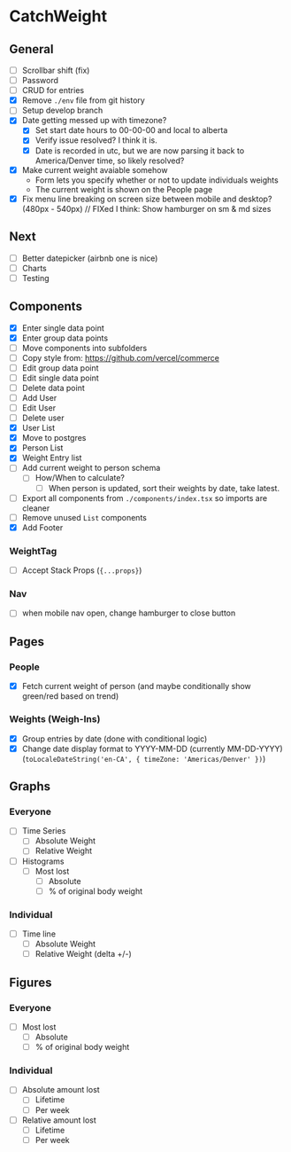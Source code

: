 # CatchWeight

## General

- [ ] Scrollbar shift (fix)
- [ ] Password
- [ ] CRUD for entries
- [x] Remove `./env` file from git history
- [ ] Setup develop branch
- [x] Date getting messed up with timezone?
  - [x] Set start date hours to 00-00-00 and local to alberta
  - [x] Verify issue resolved? I think it is.
  - [x] Date is recorded in utc, but we are now parsing it back to America/Denver time, so likely resolved?
- [x] Make current weight avaiable somehow
  - Form lets you specify whether or not to update individuals weights
  - The current weight is shown on the People page
- [x] Fix menu line breaking on screen size between mobile and desktop? (480px - 540px) // FIXed I think: Show hamburger on sm & md sizes

## Next

- [ ] Better datepicker (airbnb one is nice)
- [ ] Charts
- [ ] Testing

## Components

- [x] Enter single data point
- [x] Enter group data points
- [ ] Move components into subfolders
- [ ] Copy style from: https://github.com/vercel/commerce
- [ ] Edit group data point
- [ ] Edit single data point
- [ ] Delete data point
- [ ] Add User
- [ ] Edit User
- [ ] Delete user
- [x] User List
- [x] Move to postgres
- [x] Person List
- [x] Weight Entry list
- [ ] Add current weight to person schema
  - [ ] How/When to calculate?
    - [ ] When person is updated, sort their weights by date, take latest.
- [ ] Export all components from `./components/index.tsx` so imports are cleaner
- [ ] Remove unused `List` components
- [x] Add Footer

### WeightTag

- [ ] Accept Stack Props (`{...props}`)

### Nav

- [ ] when mobile nav open, change hamburger to close button

## Pages

### People

- [x] Fetch current weight of person (and maybe conditionally show green/red based on trend)

### Weights (Weigh-Ins)

- [x] Group entries by date (done with conditional logic)
- [x] Change date display format to YYYY-MM-DD (currently MM-DD-YYYY) (`toLocaleDateString('en-CA', { timeZone: 'Americas/Denver' })`)

## Graphs

### Everyone

- [ ] Time Series
  - [ ] Absolute   Weight
  - [ ] Relative Weight
- [ ] Histograms
  - [ ] Most lost
    - [ ] Absolute
    - [ ] % of original body weight

### Individual

- [ ] Time line
  - [ ] Absolute Weight
  - [ ] Relative Weight (delta +/-)

## Figures

### Everyone

- [ ] Most lost
    - [ ] Absolute
    - [ ] % of original body weight

### Individual

- [ ] Absolute amount lost
  - [ ] Lifetime
  - [ ] Per week
- [ ] Relative amount lost
  - [ ] Lifetime
  - [ ] Per week